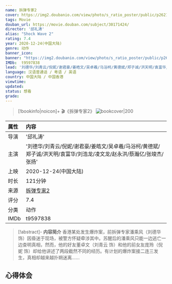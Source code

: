 ```yaml
---
name: 拆弹专家2
cover: https://img2.doubanio.com/view/photo/s_ratio_poster/public/p2621379901.jpg
tags: Movie
douban_url: https://movie.douban.com/subject/30171424/
director: '邱礼涛'
alias: "Shock Wave 2"
rating: 7.4
year: 2020-12-24(中国大陆)
genre: 动作
banner_icon: 
banner: "https://img2.doubanio.com/view/photo/s_ratio_poster/public/p2621379901.jpg"
IMDb:  t9597838
lead: '刘德华/刘青云/倪妮/谢君豪/姜皓文/吴卓羲/马浴柯/黄德斌/郑子诚/洪天明/袁富华/刘浩龙/凌文龙/赵永洪/蔡瀚亿/张竣杰/张扬' 
language: 汉语普通话 / 粤语 / 英语 
country: 中国大陆 / 中国香港 
viewtime:
updated: 
status: 想看
grade: 
---
```

> [!bookinfo|noicon]+ 🎬《拆弹专家2》
> ![bookcover|200](https://img2.doubanio.com/view/photo/s_ratio_poster/public/p2621379901.jpg)
>
| 属性 | 内容                                       |
|:---- |:------------------------------------------ |
| 导演 | '邱礼涛'                         |
| 主演 | '刘德华/刘青云/倪妮/谢君豪/姜皓文/吴卓羲/马浴柯/黄德斌/郑子诚/洪天明/袁富华/刘浩龙/凌文龙/赵永洪/蔡瀚亿/张竣杰/张扬'                             |
| 上映 | 2020-12-24(中国大陆)                             |
| 时长 | 121分钟                   |
| 来源 | [拆弹专家2](https://movie.douban.com/subject/30171424/) |
| 评分 | 7.4                           |
| 分类 | 动作                            |
| IMDb | t9597838                             | 

> [!abstract]- **内容简介**
>  香港某处发生爆炸案，前拆弹专家潘乘风（刘德华 饰）因昏迷于现场，被警方怀疑牵涉其中。苏醒后的潘乘风只能一边逃亡一边查明真相，然而，他的好友董卓文（刘青云 饰）和他的前女友庞玲（倪妮 饰）却给他讲述了两段截然不同的经历。有计划的爆炸案接二连三发生，真相却越来越扑朔迷离……
>  
## 心得体会
